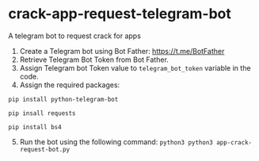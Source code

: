 # crack-app-request-telegram-bot
A telegram bot to request crack for apps

1. Create a Telegram bot using Bot Father: https://t.me/BotFather
2. Retrieve Telegram Bot Token from Bot Father.
3. Assign Telegram bot Token value to ```telegram_bot_token``` variable in the code.
4. Assign the required packages:

```pip install python-telegram-bot```

```pip insall requests```

```pip install bs4```

5. Run the bot using the following command:
```python3 python3 app-crack-request-bot.py```



